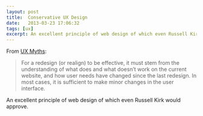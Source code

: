 ```yaml
---
layout: post
title:  Conservative UX Design
date:   2013-03-23 17:06:32
tags: [ux]
excerpt: An excellent principle of web design of which even Russell Kirk would approve.
---
```

From <a href="http://uxmyths.com/post/712537920/myth-you-need-to-redesign-your-website-periodically" target="_blank">UX Myths</a>:

> For a redesign (or realign) to be effective, it must stem from the understanding of what does and what doesn’t work on the current website, and how user needs have changed since the last redesign. In most cases, it is sufficient to make minor changes in the user interface.

An excellent principle of web design of which even Russell Kirk would approve.